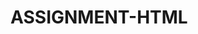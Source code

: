 # ASSIGNMENT-HTML
<!DOCTYPE html>
<html lang="en">
<head>
    <meta charset="UTF-8">
    <title>Assignment</title>
</head>
<body>

</body>
</html>
